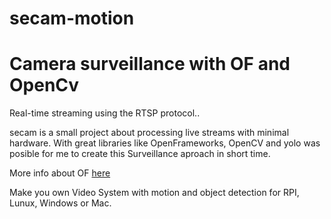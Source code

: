 # secam-motion


# Camera surveillance with OF and OpenCv

Real-time streaming using the RTSP protocol..

secam is a small project about processing live streams with minimal hardware.
With great libraries like OpenFrameworks, OpenCV and yolo was posible for me to
create this Surveillance aproach in short time.

More info about OF [here](https://openframeworks.cc/)


Make you own Video System with motion and object detection for
RPI, Lunux, Windows or Mac.






